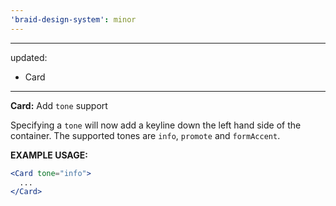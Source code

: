 ```yaml
---
'braid-design-system': minor
---
```


---
updated:
  - Card
---

**Card:** Add `tone` support

Specifying a `tone` will now add a keyline down the left hand side of the container. The supported tones are `info`, `promote` and `formAccent`.

**EXAMPLE USAGE:**
```jsx
<Card tone="info">
  ...
</Card>
```
